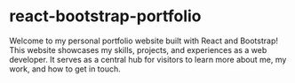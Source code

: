 # react-bootstrap-portfolio
Welcome to my personal portfolio website built with React and Bootstrap! This website showcases my skills, projects, and experiences as a web developer. It serves as a central hub for visitors to learn more about me, my work, and how to get in touch.
